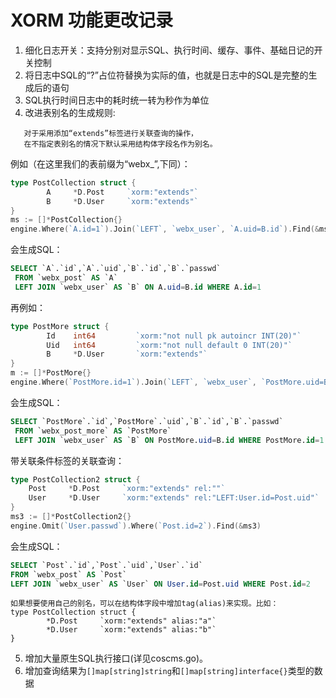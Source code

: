# XORM 功能更改记录
 
 1. 细化日志开关：支持分别对显示SQL、执行时间、缓存、事件、基础日记的开关控制
 2. 将日志中SQL的“?”占位符替换为实际的值，也就是日志中的SQL是完整的生成后的语句
 3. SQL执行时间日志中的耗时统一转为秒作为单位
 4. 改进表别名的生成规则:
 ```
    对于采用添加“extends”标签进行关联查询的操作，
    在不指定表别名的情况下默认采用结构体字段名作为别名。
 ```
例如（在这里我们的表前缀为“webx_”,下同）：
```go
type PostCollection struct {
        A     *D.Post     `xorm:"extends"`
        B     *D.User     `xorm:"extends"`
}
ms := []*PostCollection{}
engine.Where(`A.id=1`).Join(`LEFT`, `webx_user`, `A.uid=B.id`).Find(&ms)
```
会生成SQL：
```sql
SELECT `A`.`id`,`A`.`uid`,`B`.`id`,`B`.`passwd`
 FROM `webx_post` AS `A` 
 LEFT JOIN `webx_user` AS `B` ON A.uid=B.id WHERE A.id=1
```
再例如：
```go
type PostMore struct {
        Id    int64         `xorm:"not null pk autoincr INT(20)"`
        Uid   int64         `xorm:"not null default 0 INT(20)"`
        B     *D.User       `xorm:"extends"`
}
m := []*PostMore{}
engine.Where(`PostMore.id=1`).Join(`LEFT`, `webx_user`, `PostMore.uid=B.id`).Find(&m)
```
会生成SQL：
```sql
SELECT `PostMore`.`id`,`PostMore`.`uid`,`B`.`id`,`B`.`passwd`
 FROM `webx_post_more` AS `PostMore`
 LEFT JOIN `webx_user` AS `B` ON PostMore.uid=B.id WHERE PostMore.id=1
```
带关联条件标签的关联查询：
```go
type PostCollection2 struct {
	Post     *D.Post     `xorm:"extends" rel:""`
	User     *D.User     `xorm:"extends" rel:"LEFT:User.id=Post.uid"`
}
ms3 := []*PostCollection2{}
engine.Omit(`User.passwd`).Where(`Post.id=2`).Find(&ms3)
```
会生成SQL：
```sql
SELECT `Post`.`id`,`Post`.`uid`,`User`.`id` 
FROM `webx_post` AS `Post` 
LEFT JOIN `webx_user` AS `User` ON User.id=Post.uid WHERE Post.id=2
```

```
如果想要使用自己的别名，可以在结构体字段中增加tag(alias)来实现。比如：
type PostCollection struct {
        *D.Post     `xorm:"extends" alias:"a"`
        *D.User     `xorm:"extends" alias:"b"`
}
```


 5. 增加大量原生SQL执行接口(详见coscms.go)。
 6. 增加查询结果为`[]map[string]string`和`[]map[string]interface{}`类型的数据
    